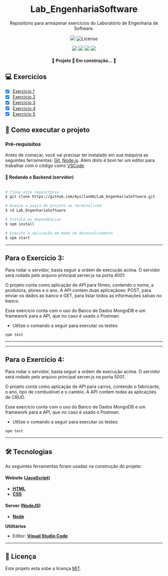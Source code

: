 <h1 align="center">Lab_EngenhariaSoftware</h1>
  <p align="center">
    Repositório para armazenar exercícios do Laboratório de Engenharia de Software.
  </p>
</section>

<p align="center">
	<img src = "https://img.shields.io/badge/Desenvolvido-JavaScript-blue">
    
   <img alt="License" src="https://img.shields.io/badge/license-MIT-brightgreen">
</p>

<p align="center">
	<img src="https://img.shields.io/badge/JavaScript-F7DF1E?style=for-the-badge&logo=javascript&logoColor=black" />
	<img src="https://img.shields.io/badge/Node.js-43853D?style=for-the-badge&logo=node.js&logoColor=white" />
	<img src="https://img.shields.io/badge/HTML-239120?style=for-the-badge&logo=html5&logoColor=white" />
	<img src="https://img.shields.io/badge/CSS-239120?style=for-the-badge&logo=css3&logoColor=white" />
</p>	

<h4 align="center"> 
	🚧  Projeto 🚀 Em construção...  🚧
</h4>

## 💻 Exercicios

-  [x] [Exercicio 1](Exercicio_1)
-  [x] [Exercicio 2](Exercicio_2)
-  [x] [Exercicio 3](Exercicio_3)
-  [x] [Exercicio 4](Exercicio_4)
-  [x] [Exercicio 5](Exercicio_5)

## 🚀 Como executar o projeto

### Pré-requisitos

Antes de começar, você vai precisar ter instalado em sua máquina as seguintes ferramentas:
[Git](https://git-scm.com), [Node.js](https://nodejs.org/en/). 
Além disto é bom ter um editor para trabalhar com o código como [VSCode](https://code.visualstudio.com/)

#### 🎲 Rodando o Backend (servidor)

```bash

# Clone este repositório
$ git clone https://github.com/Aysllan00/Lab_EngenhariaSoftware.git

# Acesse a pasta do projeto no terminal/cmd
$ cd Lab_EngenhariaSoftware

# Instale as dependências
$ npm install

# Execute a aplicação em modo de desenvolvimento
$ npm start

```

---
## Para o Exercicio 3:

Para rodar o servidor, basta seguir a ordem de execução acima. O servidor será rodado pelo arquivo principal server.js na porta 4001.

O projeto conta como aplicação de API para filmes, contendo o nome, a produtora, atores e o ano. A API contem duas aplicaçãoes: POST, para enviar os dados ao banco e GET, para listar todos as informações salvas no banco.

Esse exercicio conta com o uso do Banco de Dados MongoDB e um framework para a API, que no caso é usado o Postman.

  - Utilize o comando a seguir para executar os testes:
 ```
 npm test
 ```

 
---

---
## Para o Exercicio 4:

Para rodar o servidor, basta seguir a ordem de execução acima. O servidor será rodado pelo arquivo principal server.js na porta 5001.

O projeto conta como aplicação de API para carros, contendo o fabricante, o ano, tipo de combustivel e o cambio. A API contem todas as aplicações de CRUD.

Esse exercicio conta com o uso do Banco de Dados MongoDB e um framework para a API, que no caso é usado o Postman.

  - Utilize o comando a seguir para executar os testes:
 ```
 npm test
 ```

 
---

## 🛠 Tecnologias

As seguintes ferramentas foram usadas na construção do projeto:

#### **Website**  ([JavaScript](https://www.javascript.com/))

-   **[HTML](https://html.com/)**
-   **[CSS](https://developer.mozilla.org/pt-BR/docs/Web/CSS)**

#### **Server**  ([NodeJS](https://nodejs.org/en/))

-   **[Node](https://nodejs.org/en/)**

**Utilitários**

-   Editor:  **[Visual Studio Code](https://code.visualstudio.com/)** 

---

## 📝 Licença

Este projeto esta sobe a licença [MIT](./LICENSE).
